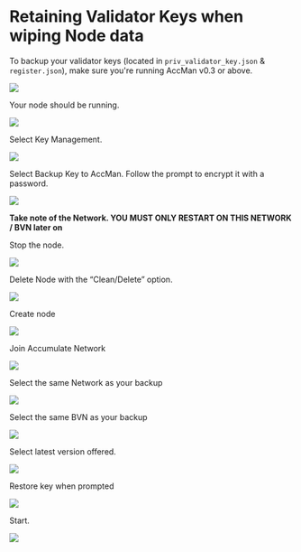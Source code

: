 # Retaining Validator Keys when wiping Node data

To backup your validator keys (located in `priv_validator_key.json` & `register.json`), make sure you're running AccMan v0.3 or above.

![](https://lh5.googleusercontent.com/fOVzk6M3tJJsJIe6Zf635Vm3xE7QI9GuDKXqJMso8vxDE79\_Ta5JubQL2dQlwOhMhU4QplFd0r3Z0G61aLxgbY\_WVFCaVsq6UbR2Xotx9o76ygEd8i35XdJdg87mOA9VC\_e6elzKxGdY3U2Bcyck8VOcZ0MW3QRPAg72pbR--xZjnpPX5K1dDy83BQ)

Your node should be running.

![](https://lh6.googleusercontent.com/ndn8msSNZ-mPfBtHdo-MobPAc2WDNVSQ0PA6Js63rm-t1z1s1uq8CmXKI2S548Tn8XtGbFAR7MfCpIBvqKlZYeRa6vHvH-M6EyjyMf08eowOClgqK936whcidAwSMNfpZM59JkNJyPLyO8kof7znnH3q1iedCM3X\_-qdVSWfFpRDpx7KnovrssJMUg)

Select Key Management.

![](https://lh6.googleusercontent.com/rZnXWTgAtmtjvEPlXvYf26WRMS9lHE4xPEkIfgm-lats9-sPBzLAS4nUq1pCqV59A5brQn7MMyyXeAcS-NzmB4cJqAdwTa88ubJpUKThTMMvnYcS\_1bg3Ea2FdmLLfEvP9Gt2FaI8T6INm4RFRN6wXyV9QcbvysRxKBQ9NwK\_uJMfzU-M4EyVlP\_Hg)

Select Backup Key to AccMan. Follow the prompt to encrypt it with a password.

![](https://lh6.googleusercontent.com/BaFykNAZbMPi2JSQE2Hof-EC13DGPQMyrcJGTHm7VuznJW\_Qvf4urbnFyFhet0LAnOLxJRgUGAL4qzuqcbsCqmhwc6FuE3Xw9q6DuworDI\_w8v7qiXKc2\_CSpUwmscDhR7cMqJUJ85jyPbIBRKY4o-S6iY\_caSmX1b1CSxAr6xe8XAlILH3frqBi\_g)

**Take note of the Network.  YOU MUST ONLY RESTART ON THIS NETWORK / BVN later on**

Stop the node.

![](https://lh3.googleusercontent.com/vq11HyvgvO9zw-vp6sgJW0OHhRoo-dK6uVD6jpZLgJIw3yXvhhrY9WxCpRfUtmXSX\_HHVipwayBfeYzyAxsdfpFDa2F2BDWJC3g9E0Gg3sZ2AewQnF7qCKeSaJahxInXj2kigyMpWU\_nK0dncf5EtdbnhumdKtonbRt4I0nelu65s7ga5V8qeuTPWg)

Delete Node with the “Clean/Delete” option.

![](https://lh3.googleusercontent.com/cLNEnj2upUf1\_lJHCO9nRO-dfX8rsL-pY14WXiiKBxrufqwV3QnhZqjogW4FwFUsWrEfaEQbAUXU6PjBjFkKZA8qA26OLVoQgUiMvARyL8l5lqvxnjABQX2F9Pp-tAinEiAQLjB-8-QrR8pJrkpbAupDlnZ8HkU1Rs0BjD8jj-WimKXNxQDxEDAJWA)

Create node

![](https://lh4.googleusercontent.com/JwedPEh7lj7IwM8IAAPr6RsjDNg0u19F7cjb6UE7OVFrXXDTTECvFlHTTokJX4S4jXt3uYQLRCa8MaMYNbgSOw9T1xqqsEJXPbpgiAYvULK4ri0YShA2mwjX6apfneIFX6BrI8T4ZNi0Hy48RfnHXuYhSBSRunJg155o-YPHd6g\_69mrQ-KimZrTtg)

Join Accumulate Network

![](https://lh6.googleusercontent.com/e8982EpVnkDazgC5hJbE4d5rGsudvdBkZ572MryrqWp0KOwly4IuOQy9-eRlv92cF7mTfbED3uifm8cvqnBgzcIHJtFtuxTI8HMkLzNZhTyf0OJPP1er6zyfXkdYvBJ\_zzi4fHU7gNntZZItUgzY8ZRJaZXbcIoeShwHPxbhqmlQtY\_TbON1FmPRAg)

Select the same Network as your backup

![](https://lh4.googleusercontent.com/5Uz3g0kN8paDflhudyJcvMA-dCcXc6E75d9pFkfGFztz7vAt\_6bIdtCgOmWDtyQy8BaQzMt-F9sjC8t90QK5a\_9-ZFyvNuU68a8e3IeuHi7wkBy9\_FmQSSzfohdLBJLDxBSVqAr2v9E4SMZFYhMPCV-qpVxlB8bC4nnZMqsRtOCOckggyIrYxt8Bjg)

Select the same BVN as your backup

![](https://lh6.googleusercontent.com/SB5q6gtkjRLdltVZW\_e\_P4OobfrZxvFVDr4IKmsPQYL5OneyowXKlzqu0\_tOPqTcw0oN1WMPyf3ufICOgl8sxW1s2IK7R-PJ0aj6twxHVaR2BzdSWNOk6GxlKGfwgsj-nLRTCroMejkUlG4R9x5jst540wsz-lPjPxSKRXH2sbgV5WbdlOyMwNOmsg)

Select latest version offered.

![](https://lh4.googleusercontent.com/DpUOJAFVCkuDiDHztxc8kdykUVdam2xlOGv0dGnTGxwwiZuDEQI5sDPxBPT9AjVIifBAxWT2CFxcjpWyJKKDxzoXbXe1gmX8UT1pNoper-LzU9mKp4C28CGj0kFK9TfLGfnPXbkd6-WaZxqXFN\_tWSWCwuDG4uWnRGUJQB0QavIm5Eu2UoYfgvJj3Q)

Restore key when prompted

![](https://lh6.googleusercontent.com/0RipwOeJj3YuMm4pvESEZWqMFPPTWwHwz-FvbSKc0d2BPI3G4eOhZi8gMw1BYMHwbockyLkM8D0mCAR2g0zAx2S8nZl99ySq-TxPpcrpWLZ9BGRPYR5k3oAbwnGTglpaYbNLjIJ79rsEaMwBy1Wf9Zkpmy\_8rs3EmtuYdzWffumbawkTmx4OE4FCpw)

Start.

![](https://lh4.googleusercontent.com/UfFJ5ceO4L1KIh0GqGfE4cibxb3ezwiC9HugNE1RaelqgVSSeE8Jy7MZFnvYMwgJ\_mxKFUuO60SyJltHDxo6iX0GORtk8XAvH7m8wLHF9T8hXnDXOmo\_l4bXlXU1uW4znevAcD3rbv6gUh3wheTyotk\_0mMftwSb3uA3erAP2zb-hlY65Dm4nqlYKw)
